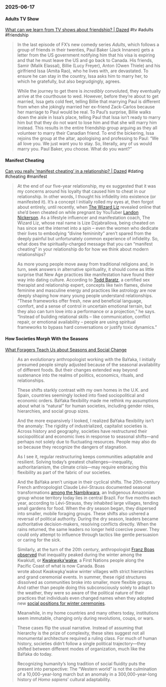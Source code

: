 ### 2025-06-17
#### Adults TV Show
[What can we learn from TV shows about friendship? \| Dazed](https://www.dazeddigital.com/film-tv/article/66946/1/what-can-we-learn-tv-shows-friendship-adults-friends-new-girl-capitalism) #tv #adults #friendship 

> In the last episode of FX’s new comedy series _Adults_, which follows a group of friends in their twenties, Paul Baker (Jack Innanen) gets a letter from the US government notifying him that his visa is expiring and that he must leave the US and go back to Canada. His friends, Samir (Malik Elassal), Billie (Lucy Freyer), Anton (Owen Thiele) and his girlfriend Issa (Amita Rao), who he lives with, are devastated. To ensure he can stay in the country, Issa asks him to marry her, to which he gratefully, but also begrudgingly, agrees. 
>
> While the journey to get there is _incredibly_ convoluted, they eventually arrive at the courthouse to wed. However, before they’re about to get married, Issa gets cold feet, telling Billie that marrying Paul is different from when she jokingly married her ex-friend Zack-Carlos because her marriage to Paul would be real. To Paul’s surprise, Billie walks down the aisle in Issa’s place, telling Paul that Issa isn’t ready to marry him but that they do not want to lose him and that she will marry him instead. This results in the entire friendship group arguing as they all volunteer to marry their Canadian friend. To end the bickering, Issa rejoins the group at the altar, apologising and professing to Paul: “We all love you. We just want you to stay. So, literally, any of us would marry you. Paul Baker, you choose. What do you want?”

#### Manifest Cheating
[Can you really ‘manifest cheating’ in a relationship? \| Dazed](https://www.dazeddigital.com/life-culture/article/67031/1/can-you-really-manifest-cheating-in-a-relationship-tiktok-wizard-liz) #dating #cheating #manifest

> At the end of our five-year relationship, my ex suggested that it was my concerns around his loyalty that caused him to cheat in our relationship. In other words, I thought his infidelity into existence (or manifested it). It’s a concept I initially rolled my eyes at, then forgot about entirely, until recently, when [The Wizard Liz](https://www.instagram.com/thewizardliz/?hl=en) revealed online that she’d been cheated on while pregnant by YouTuber [Landon Nickerson](https://www.instagram.com/landn/?hl=en). As a lifestyle influencer and manifestation coach, The Wizard Liz, whose real name is Lize Dzjabrailova, being cheated on has since set the internet into a spin – even the women who dedicate their lives to embodying “divine femininity” aren’t spared from the deeply painful but unfortunately common experience of infidelity. So, what does the spiritually-charged message that you can “manifest cheating” in your relationship do for how we think about modern relationships? 
>
> As more young people move away from traditional religions and, in turn, seek answers in alternative spirituality, it should come as little surprise that New Age practices like manifestation have found their way into dating culture. According to [Todd Baratz](https://www.instagram.com/yourdiagnonsense/?hl=en), a certified sex therapist and relationship expert, concepts like twin flames, divine feminine and masculine energy and practices like astrology are now deeply shaping how many young people understand relationships. “These frameworks offer fresh, new and beneficial language, comfort, and a sense of control in uncertain emotional terrain, but they also can turn love into a performance or a projection,” he says. “Instead of building relational skills – like communication, conflict repair, or emotional availability – people are using spiritual frameworks to bypass hard conversations or justify toxic dynamics.”

#### How Societies Morph With the Seasons
[What Foragers Teach Us about Seasons and Social Change](https://www.sapiens.org/biology/foragers-seasonality-social-change-flexibility-societies/)

> As an evolutionary anthropologist working with the BaYaka, I initially presumed people simply adjusted because of the seasonal availability of different foods. But their changes extended way beyond sustenance into the realms of politics, economics, rituals, and relationships.
> 
> These shifts starkly contrast with my own homes in the U.K. and Spain, countries seemingly locked into fixed sociopolitical and economic orders. BaYaka flexibility made me rethink my assumptions about what is “natural” for human societies, including gender roles, hierarchies, and social group sizes.
> 
> And the more expansively I looked, I realized BaYaka flexibility isn’t the anomaly: The rigidity of industrialized, capitalist societies is. Across history and geography, societies have restructured their sociopolitical and economic lives in response to seasonal shifts—and perhaps not solely due to fluctuating resources. People may also do so because they recognize the dangers of stagnation.
> 
> As I see it, regular restructuring keeps communities adaptable and resilient. Solving today’s greatest challenges—inequality, authoritarianism, the climate crisis—may require embracing this flexibility as part of the fabric of our societies.


> And the BaYaka aren’t unique in their cyclical shifts. The 20th-century French anthropologist Claude Lévi-Strauss documented seasonal transformations [among the Nambikwara](https://www.jstor.org/stable/643959?seq=3), an Indigenous Amazonian group whose territory today lies in central Brazil. For five months each year, according to Lévi-Strauss, they inhabited large villages, tending small gardens for food. When the dry season began, they dispersed into smaller, mobile foraging groups. These shifts also ushered a reversal of political authority. During the dry season, leaders became authoritative decision-makers, resolving conflicts directly. When the rains returned, the same leaders no longer held coercive power. They could only attempt to influence through tactics like gentle persuasion or caring for the sick.
>
> Similarly, at the turn of the 20th century, anthropologist [Franz Boas observed](https://archive.org/details/kwakiutlethnogra0000boas/page/442/mode/2up) that inequality peaked during the winter among the Kwakiutl, or [Kwakwa̱ka̱ʼwakw](https://umistapotlatch.ca/intro-eng.php), a First Nations people along the Pacific Coast of what is now Canada. Boas wrote about Kwakwa̱ka̱ʼwakw winter villages with strict hierarchies and grand ceremonial events. In summer, these rigid structures dissolved as communities broke into smaller, more flexible groups. And rather than people doing this subconsciously solely to adapt to the weather, they were so aware of the political nature of their practices that individuals even changed names when they adopted new [social positions for winter ceremonies](https://www.mpm.edu/research-collections/anthropology/online-collections-research/kwakiutl/cosmology-ceremonial-life).
>
> Meanwhile, in my home countries and many others today, institutions seem immutable, changing only during revolutions, coups, or wars.

> These cases flip the usual narrative. Instead of assuming that hierarchy is the prize of complexity, these sites suggest not all monumental architecture required a ruling class. For much of human history, societies didn’t follow a single political trajectory—they shifted between different modes of organization, much like the BaYaka do today.
> 
> Recognizing humanity’s long tradition of social fluidity puts the present into perspective: The “Western world” is not the culmination of a 10,000-year-long march but an anomaly in a 300,000-year-long history of _Homo sapiens_’ cultural adaptability.